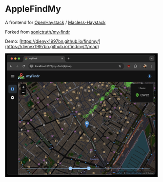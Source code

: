 # AppleFindMy

A frontend for [OpenHaystack](https://github.com/seemoo-lab/openhaystack) / [Macless-Haystack](https://github.com/dchristl/macless-haystack)

Forked from [sonictruth/my-findr](https://github.com/sonictruth/my-findr)

Demo:
[https://dienvx1997bn.github.io/findmy/](https://dienvx1997bn.github.io/findmy/#/map)

<img src="https://raw.githubusercontent.com/dienvx1997bn/findmy/refs/heads/main/screen.png" width="500">

